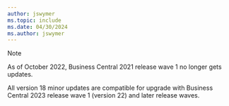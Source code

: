 ```yaml
---
author: jswymer
ms.topic: include
ms.date: 04/30/2024
ms.author: jswymer
---
```

> [!NOTE]
> As of October 2022, Business Central 2021 release wave 1 no longer gets updates.
>
> All version 18 minor updates are compatible for upgrade with Business Central 2023 release wave 1 (version 22) and later release waves.